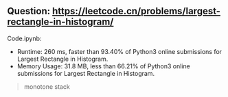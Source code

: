 ## Question: https://leetcode.cn/problems/largest-rectangle-in-histogram/

Code.ipynb:
* Runtime: 260 ms, faster than 93.40% of Python3 online submissions for Largest Rectangle in Histogram.
* Memory Usage: 31.8 MB, less than 66.21% of Python3 online submissions for Largest Rectangle in Histogram.
> monotone stack